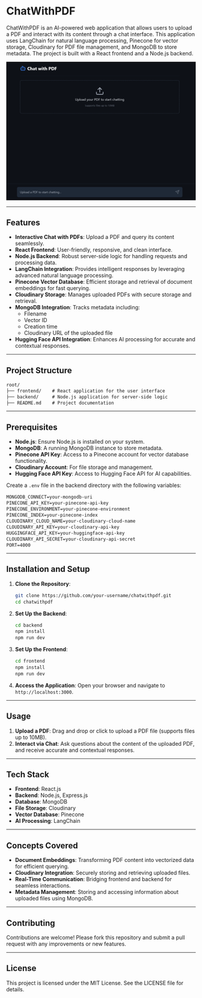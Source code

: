 # ChatWithPDF

ChatWithPDF is an AI-powered web application that allows users to upload a PDF and interact with its content through a chat interface. This application uses LangChain for natural language processing, Pinecone for vector storage, Cloudinary for PDF file management, and MongoDB to store metadata. The project is built with a React frontend and a Node.js backend.

![alt text](<Screenshot 2024-12-31 092147.png>)

---

## Features

- **Interactive Chat with PDFs**: Upload a PDF and query its content seamlessly.
- **React Frontend**: User-friendly, responsive, and clean interface.
- **Node.js Backend**: Robust server-side logic for handling requests and processing data.
- **LangChain Integration**: Provides intelligent responses by leveraging advanced natural language processing.
- **Pinecone Vector Database**: Efficient storage and retrieval of document embeddings for fast querying.
- **Cloudinary Storage**: Manages uploaded PDFs with secure storage and retrieval.
- **MongoDB Integration**: Tracks metadata including:
  - Filename
  - Vector ID
  - Creation time
  - Cloudinary URL of the uploaded file
- **Hugging Face API Integration**: Enhances AI processing for accurate and contextual responses.

---

## Project Structure

```
root/
├── frontend/    # React application for the user interface
├── backend/     # Node.js application for server-side logic
├── README.md    # Project documentation
```

---

## Prerequisites

- **Node.js**: Ensure Node.js is installed on your system.
- **MongoDB**: A running MongoDB instance to store metadata.
- **Pinecone API Key**: Access to a Pinecone account for vector database functionality.
- **Cloudinary Account**: For file storage and management.
- **Hugging Face API Key**: Access to Hugging Face API for AI capabilities.

Create a `.env` file in the backend directory with the following variables:

```
MONGODB_CONNECT=your-mongodb-uri
PINECONE_API_KEY=your-pinecone-api-key
PINECONE_ENVIRONMENT=your-pinecone-environment
PINECONE_INDEX=your-pinecone-index
CLOUDINARY_CLOUD_NAME=your-cloudinary-cloud-name
CLOUDINARY_API_KEY=your-cloudinary-api-key
HUGGINGFACE_API_KEY=your-huggingface-api-key
CLOUDINARY_API_SECRET=your-cloudinary-api-secret
PORT=4000
```

---

## Installation and Setup

1. **Clone the Repository**:

   ```bash
   git clone https://github.com/your-username/chatwithpdf.git
   cd chatwithpdf
   ```

2. **Set Up the Backend**:

   ```bash
   cd backend
   npm install
   npm run dev
   ```

3. **Set Up the Frontend**:

   ```bash
   cd frontend
   npm install
   npm run dev
   ```

4. **Access the Application**:
   Open your browser and navigate to `http://localhost:3000`.

---

## Usage

1. **Upload a PDF**: Drag and drop or click to upload a PDF file (supports files up to 10MB).
2. **Interact via Chat**: Ask questions about the content of the uploaded PDF, and receive accurate and contextual responses.

---

## Tech Stack

- **Frontend**: React.js
- **Backend**: Node.js, Express.js
- **Database**: MongoDB
- **File Storage**: Cloudinary
- **Vector Database**: Pinecone
- **AI Processing**: LangChain

---

## Concepts Covered

- **Document Embeddings**: Transforming PDF content into vectorized data for efficient querying.
- **Cloudinary Integration**: Securely storing and retrieving uploaded files.
- **Real-Time Communication**: Bridging frontend and backend for seamless interactions.
- **Metadata Management**: Storing and accessing information about uploaded files using MongoDB.

---

## Contributing

Contributions are welcome! Please fork this repository and submit a pull request with any improvements or new features.

---

## License

This project is licensed under the MIT License. See the LICENSE file for details.

